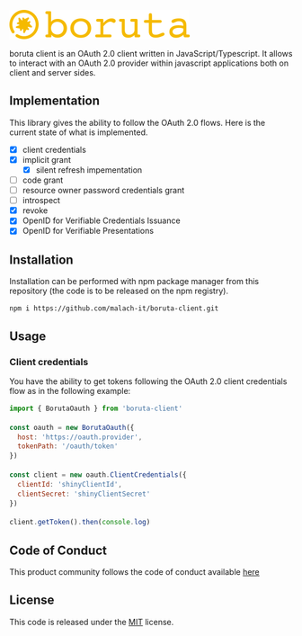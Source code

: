 ![logo-yellow](images/logo-yellow.png)

boruta client is an OAuth 2.0 client written in JavaScript/Typescript. It allows to interact with an OAuth 2.0 provider within javascript applications both on client and server sides.

## Implementation

This library gives the ability to follow the OAuth 2.0 flows. Here is the current state of what is implemented.

- [x] client credentials
- [x] implicit grant
  - [x] silent refresh impementation
- [ ] code grant
- [ ] resource owner password credentials grant
- [ ] introspect
- [x] revoke
- [x] OpenID for Verifiable Credentials Issuance
- [x] OpenID for Verifiable Presentations

## Installation

Installation can be performed with npm package manager from this repository (the code is to be released on the npm registry).

```
npm i https://github.com/malach-it/boruta-client.git
```

## Usage

### Client credentials

You have the ability to get tokens following the OAuth 2.0 client credentials flow as in the following example:

```javascript
import { BorutaOauth } from 'boruta-client'

const oauth = new BorutaOauth({
  host: 'https://oauth.provider',
  tokenPath: '/oauth/token'
})

const client = new oauth.ClientCredentials({
  clientId: 'shinyClientId',
  clientSecret: 'shinyClientSecret'
})

client.getToken().then(console.log)
```

## Code of Conduct

This product community follows the code of conduct available [here](https://io.malach.it/code-of-conduct.html)

## License

This code is released under the [MIT](LICENSE.md) license.
